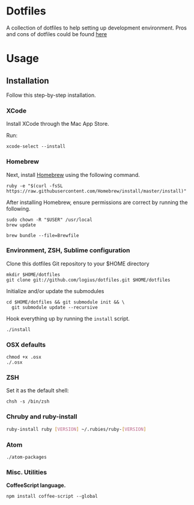 # Dotfiles

A collection of dotfiles to help setting up development environment. Pros and cons of dotfiles could be found [here](https://dotfiles.github.io/)

# Usage

## Installation

Follow this step-by-step installation.

### XCode

Install XCode through the Mac App Store.

Run:

`xcode-select --install`

### Homebrew

Next, install [Homebrew](http://mxcl.github.com/homebrew/) using the following
command.

```
ruby -e "$(curl -fsSL https://raw.githubusercontent.com/Homebrew/install/master/install)"
```

After installing Homebrew, ensure permissions are correct by running the
following.

```
sudo chown -R "$USER" /usr/local
brew update

brew bundle --file=Brewfile
```

### Environment, ZSH, Sublime configuration

Clone this dotfiles Git repository to your $HOME directory
```
mkdir $HOME/dotfiles
git clone git://github.com/logius/dotfiles.git $HOME/dotfiles
```

Initialize and/or update the submodules
```
cd $HOME/dotfiles && git submodule init && \
  git submodule update --recursive
```

Hook everything up by running the `install` script.
```
./install
```

### OSX defaults

```
chmod +x .osx
./.osx
```

### ZSH

Set it as the default shell:

```
chsh -s /bin/zsh
```

### Chruby and ruby-install

```bash
ruby-install ruby [VERSION] ~/.rubies/ruby-[VERSION]
```

### Atom

`./atom-packages`

### Misc. Utilities

**CoffeeScript language.**
```
npm install coffee-script --global
```
